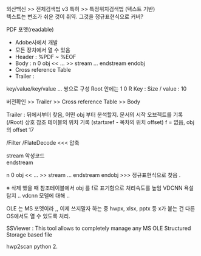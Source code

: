 외산백신 >> 전체검색법
v3 특허 >> 특정위치검색법 (텍스트 기반)  
텍스트는 변조가 쉬운 것이 취약. 그것을 정규표현식으로 커버?

PDF 포멧(readable)
- Adobe사에서 개발
- 모든 장치에서 열 수 있음
- Header : %PDF ~ %EOF
- Body : n 0 obj << ... >> stream ... endstream endobj
- Cross reference Table
- Trailer : 

key/value/key/value ... 쌍으로 구성 
Root 안에는 1 0 R
Key : Size  / value : 10

버전확인 >> Trailer >> Cross reference Table  >> Body

Trailer : 뒤에서부터 찾음, 어떤 obj 부터 분석할지.
문서의 시작 오브젝트를 기록 (/Root)
상호 참조 테이블의 위치 기록 (startxref - 목차의 위치 offset)
f = 없음, obj의 offset 17

/Filter /FlateDecode  <<< 압축 

stream
악성코드  
endstream

n 0 obj << ... >> stream ... endstream endobj  >>> 정규표현식으로 찾음 .

※ 
삭제 했을 때 참조테이블에서 obj 를 f로 표기함으로 처리속도를 높임 
VDCNN 욕설 탐지 .. vdcnn 모델에 대해 ..


OLE 는 MS 포멧이라 ,, 이제 쓰지말자 하는 중
hwpx, xlsx, pptx 등 x가 붙는 건 다른 OS에서도 열 수 있도록 처리. 

SSViewer : This tool allows to completely manage any MS OLE Structured Storage based file


hwp2scan
python 2. 